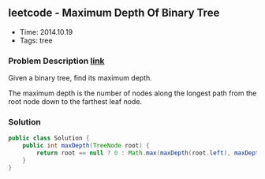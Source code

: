 ## leetcode - Maximum Depth Of Binary Tree
- Time: 2014.10.19
- Tags: tree

### Problem Description [link][1]
Given a binary tree, find its maximum depth.

The maximum depth is the number of nodes along the longest path from the root node down to the farthest leaf node.

### Solution
```java
public class Solution {
    public int maxDepth(TreeNode root) {
        return root == null ? 0 : Math.max(maxDepth(root.left), maxDepth(root.right)) + 1;
    }
}
```

[1]: https://oj.leetcode.com/problems/maximum-depth-of-binary-tree/ "maximum-depth-of-binary-tree"

